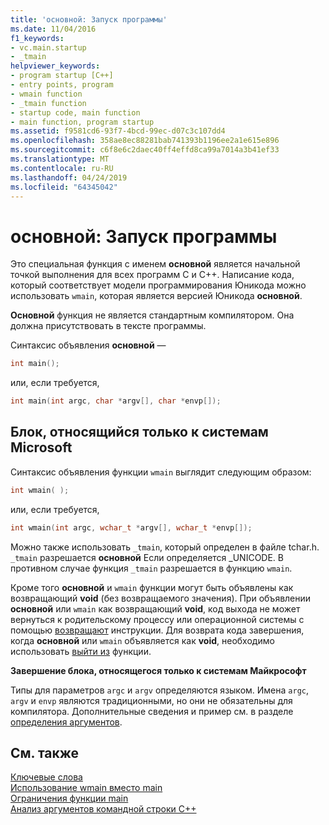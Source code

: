 ```yaml
---
title: 'основной: Запуск программы'
ms.date: 11/04/2016
f1_keywords:
- vc.main.startup
- _tmain
helpviewer_keywords:
- program startup [C++]
- entry points, program
- wmain function
- _tmain function
- startup code, main function
- main function, program startup
ms.assetid: f9581cd6-93f7-4bcd-99ec-d07c3c107dd4
ms.openlocfilehash: 358ae8ec88281bab741393b1196ee2a1e615e896
ms.sourcegitcommit: c6f8e6c2daec40ff4effd8ca99a7014a3b41ef33
ms.translationtype: MT
ms.contentlocale: ru-RU
ms.lasthandoff: 04/24/2019
ms.locfileid: "64345042"
---
```

# <a name="main-program-startup"></a>основной: Запуск программы

Это специальная функция с именем **основной** является начальной точкой выполнения для всех программ C и C++. Написание кода, который соответствует модели программирования Юникода можно использовать `wmain`, которая является версией Юникода **основной**.

**Основной** функция не является стандартным компилятором. Она должна присутствовать в тексте программы.

Синтаксис объявления **основной** —

```cpp
int main();
```

или, если требуется,

```cpp
int main(int argc, char *argv[], char *envp[]);
```

## <a name="microsoft-specific"></a>Блок, относящийся только к системам Microsoft

Синтаксис объявления функции `wmain` выглядит следующим образом:

```cpp
int wmain( );
```

или, если требуется,

```cpp
int wmain(int argc, wchar_t *argv[], wchar_t *envp[]);
```

Можно также использовать `_tmain`, который определен в файле tchar.h. `_tmain` разрешается **основной** Если определяется _UNICODE. В противном случае функция `_tmain` разрешается в функцию `wmain`.

Кроме того **основной** и `wmain` функции могут быть объявлены как возвращающий **void** (без возвращаемого значения). При объявлении **основной** или `wmain` как возвращающий **void**, код выхода не может вернуться к родительскому процессу или операционной системы с помощью [возвращают](../cpp/return-statement-in-program-termination-cpp.md) инструкции. Для возврата кода завершения, когда **основной** или `wmain` объявляется как **void**, необходимо использовать [выйти из](../cpp/exit-function.md) функции.

**Завершение блока, относящегося только к системам Майкрософт**

Типы для параметров `argc` и `argv` определяются языком. Имена `argc`, `argv` и `envp` являются традиционными, но они не обязательны для компилятора. Дополнительные сведения и пример см. в разделе [определения аргументов](../cpp/argument-definitions.md).

## <a name="see-also"></a>См. также

[Ключевые слова](../cpp/keywords-cpp.md)<br/>
[Использование wmain вместо main](../cpp/using-wmain-instead-of-main.md)<br/>
[Ограничения функции main](../cpp/main-function-restrictions.md)<br/>
[Анализ аргументов командной строки C++](../cpp/parsing-cpp-command-line-arguments.md)
